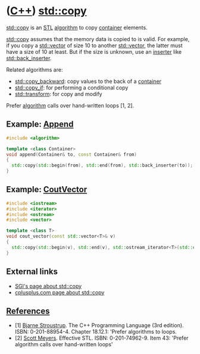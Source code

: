 # ([C++](Cpp.md)) [std::copy](CppStdCopy.md)

[std::copy](CppStdCopy.md) is an [STL](CppStl.md) [algorithm](CppAlgorithm.md) to copy
[container](CppContainer.md) elements.

[std::copy](CppStdCopy.md) assumes that the memory data is copied to is
valid. For example, if you copy a [std::vector](CppStdVector.md) of size
10 to another [std::vector](CppStdVector.md), the latter must have a size
of 10 at least. But if the size is unknown, use an
[inserter](CppInserter.md) like
[std::back_inserter](CppBack_inserter.md).

Related algorithms are:

 * [std::copy_backward](CppStdCopy_backward.md): copy values to the back of a [container](CppContainer.md)
 * [std::copy_if](CppStdCopy_if.md): for performing a conditional copy
 * [std::transform](CppStdTransform.md): for copy and modify

Prefer [algorithm](CppAlgorithm.md) calls over hand-written loops [1, 2].

## Example: [Append](CppAppend.md)

```c++
#include <algorithm>

template <class Container>
void append(Container& to, const Container& from)
{
  std::copy(std::begin(from), std::end(from), std::back_inserter(to));
}
```

## Example: [CoutVector](CppCoutVector.md)

```c++
#include <iostream>
#include <iterator>
#include <ostream>
#include <vector>

template <class T>
void cout_vector(const std::vector<T>& v)
{
  std::copy(std::begin(v), std::end(v), std::ostream_iterator<T>(std::cout,"\n"));
}
```

## External links

 * [SGI's page about std::copy](http://www.sgi.com/tech/stl/copy.html)
 * [cplusplus.com page about std::copy](http://www.cplusplus.com/reference/algorithm/copy)

## [References](CppReferences.md)

 * [1] [Bjarne Stroustrup](CppBjarneStroustrup.md). The C++ Programming Language (3rd edition). ISBN: 0-201-88954-4. Chapter 18.12.1: 'Prefer algorithms to loops.
 * [2] [Scott Meyers](CppScottMeyers.md). Effective STL. ISBN: 0-201-74962-9. Item 43: 'Prefer algorithm calls over hand-written loops'
